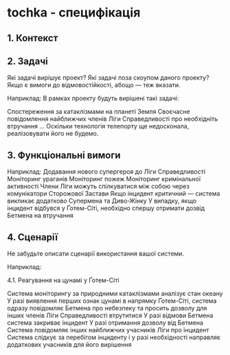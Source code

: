 # tochka - специфікація 
## 1. Контекст
## 2. Задачі
Які задачі вирішує проект?
Які задачі поза скоупом даного проекту?
Якщо є вимоги до відмовостійкості, абощо — теж вказати.

Наприклад:
В рамках проекту будуть вирішені такі задачі:

Спостереження за катаклізмами на планеті Земля
Своєчасне повідомлення найближчих членів Ліги Справедливості про необхідніть втручання
...
Оскільки технологія телепорту ще недосконала, реалізовувати його не будемо.
## 3. Функціональні вимоги
Наприклад:
Додавання нового супергероя до Ліги Справедливості
Моніторинг ураганів
Моніторинг пожеж
Моніторинг кримінальної активності
Члени Ліги можуть спілкуватися між собою через комунікатори Сторожової Застави
Якщо інцидент критичний — система викликає додатково Супермена та Диво-Жінку
У випадку, якщо інцидент відбувся у Ґотем-Сіті, необхідно спершу отримати дозвід Бетмена на втручання
## 4. Сценарії
Не забудьте описати сценарії використання вашої системи.

Наприклад:

4.1. Реагування на цунамі у Ґотем-Сіті

Система моніторингу за природними катаклізмами аналізує стан океану
У разі виявлення перших ознак цунамі в напрямку Ґотем-Сіті, система одразу повідомляє Бетмена про небезпеку та просить дозволу для інших членів Ліги Справедливості втрутитися
У разі відмови Бетмена система закриває інцидент
У разі отримання дозволу від Бетмена
Система повідомляє інших найближчих учасників Ліги про інцидент
Система слідкує за перебігом інциденту і у разі необхідності направляє додаткових учасників для його вирішення
